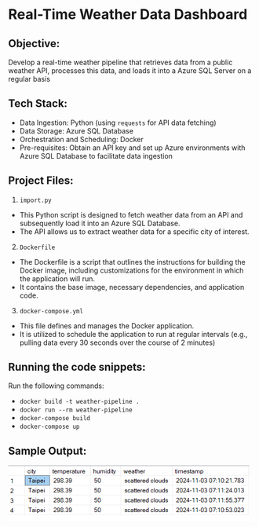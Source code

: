 # Real-Time Weather Data Dashboard

## Objective: 
Develop a real-time weather pipeline that retrieves data from a public weather API, processes this data, and loads it into a Azure SQL Server on a regular basis

## Tech Stack:
- Data Ingestion: Python (using `requests` for API data fetching)
- Data Storage: Azure SQL Database
- Orchestration and Scheduling: Docker
- Pre-requisites: Obtain an API key and set up Azure environments with Azure SQL Database to facilitate data ingestion

## Project Files:

1. `import.py`
- This Python script is designed to fetch weather data from an API and subsequently load it into an Azure SQL Database.
- The API allows us to extract weather data for a specific city of interest.
  
2. `Dockerfile`
- The Dockerfile is a script that outlines the instructions for building the Docker image, including customizations for the environment in which the application will run.
- It contains the base image, necessary dependencies, and application code.

3. `docker-compose.yml`
- This file defines and manages the Docker application.
- It is utilized to schedule the application to run at regular intervals (e.g., pulling data every 30 seconds over the course of 2 minutes)


## Running the code snippets:
Run the following commands:
- `docker build -t weather-pipeline .`
- `docker run --rm weather-pipeline`
- `docker-compose build`
- `docker-compose up`

## Sample Output:

![alt test](https://github.com/0311nj/weather/blob/40de6ec6140f739a1bd09b3ef694a83ada593823/sql%20DB.png)



  

